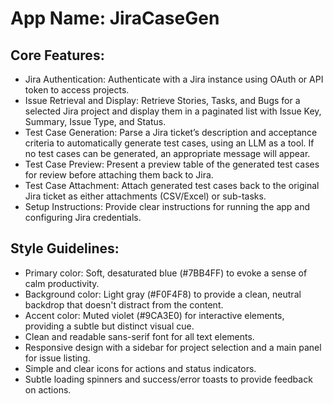 # **App Name**: JiraCaseGen

## Core Features:

- Jira Authentication: Authenticate with a Jira instance using OAuth or API token to access projects.
- Issue Retrieval and Display: Retrieve Stories, Tasks, and Bugs for a selected Jira project and display them in a paginated list with Issue Key, Summary, Issue Type, and Status.
- Test Case Generation: Parse a Jira ticket’s description and acceptance criteria to automatically generate test cases, using an LLM as a tool. If no test cases can be generated, an appropriate message will appear.
- Test Case Preview: Present a preview table of the generated test cases for review before attaching them back to Jira.
- Test Case Attachment: Attach generated test cases back to the original Jira ticket as either attachments (CSV/Excel) or sub-tasks.
- Setup Instructions: Provide clear instructions for running the app and configuring Jira credentials.

## Style Guidelines:

- Primary color: Soft, desaturated blue (#7BB4FF) to evoke a sense of calm productivity.
- Background color: Light gray (#F0F4F8) to provide a clean, neutral backdrop that doesn't distract from the content.
- Accent color: Muted violet (#9CA3E0) for interactive elements, providing a subtle but distinct visual cue.
- Clean and readable sans-serif font for all text elements.
- Responsive design with a sidebar for project selection and a main panel for issue listing.
- Simple and clear icons for actions and status indicators.
- Subtle loading spinners and success/error toasts to provide feedback on actions.